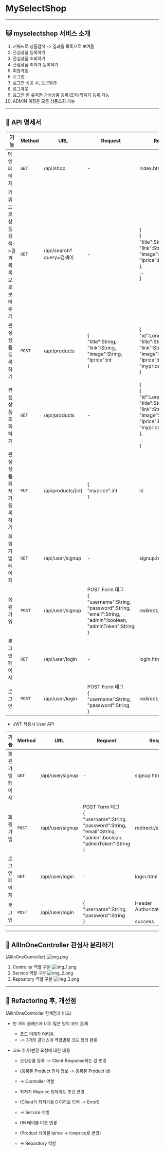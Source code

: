 # MySelectShop
- - -
## 🐱 myselectshop 서비스 소개
1. 키워드로 상품검색 -> 결과를 목록으로 보여줌
2. 관심상품 등록하기
3. 관심상품 조회하기
4. 관심상품 최저가 등록하기
5. 회원가입
6. 로그인
7. 로그인 성공 시, 토큰발급
8. 로그아웃
9. 로그인 한 유저만 관심상품 등록/조회/최저가 등록 가능
10. ADMIN 계정은 모든 상품조회 가능
- - -
## 🦄 API 명세서
|기능|Method|URL|Request|Response|
|---|---|---|---|---|
|메인페이지|`GET`|/api/shop|-|index.html|
|키워드로상품검색->결과목록으로보여주기|`GET`|/api/search?query=검색어|-|[<br>{<br>"title":String,<br>"link":String,<br>"image":String,<br>"lprice":int<br>},<br>...<br>]|
|관심상품 등록하기|`POST`|/api/products|{<br>"title":String,<br>"link":String,<br>"image":String,<br>"lprice":int<br>}|{<br>"id":Long,<br>"title":String,<br>"link":String,<br>"image":String,<br>"lprice":int,<br>"myprice":int<br>}|
|관심상품 조회하기|`GET`|/api/products|-|[<br>{<br>"id":Long,<br>"title":String,<br>"link":String,<br>"image":String,<br>"lprice":int,<br>"myprice":int<br>},<br>...<br>]|
|관심상품 최저가 등록하기|`PUT`|/apiproducts/{id}|{<br>"myprice":int<br>}|id|
|회원가입 페이지|`GET`|/api/user/signup|-|signup.html|
|회원가입|`POST`|/api/user/signup|POST Form 태그<br>{<br>"username":String,<br>"password":String,<br>"email":String,<br>"admin":boolean,<br>"adminToken":String<br>}|redirect:/api/user/login|
|로그인 페이지|`GET`|/api/user/login|-|login.html|
|로그인|`POST`|/api/user/login|POST Form 태그<br>{<br>"username":String,<br>"password":String<br>}|redirect:/api/shop|

* JWT 적용시 User API

|기능|Method|URL|Request|Response|
|---|---|---|---|---|
|회원가입 페이지|`GET`|/api/user/signup|-|signup.html|
|회원가입|`POST`|/api/user/signup|POST Form 태그<br>{<br>"username":String,<br>"password":String,<br>"email":String,<br>"admin":boolean,<br>"adminToken":String<br>}|redirect:/api/user/login|
|로그인 페이지|`GET`|/api/user/login|-|login.html|
|로그인|`POST`|/api/user/login|{<br>"username":String,<br>"password":String<br>}|Header<br>Authorization:Bearer<br><JWT><br>success|

- - -
## 🐣 AllInOneController 관심사 분리하기
[AllInOneController]
![img.png](img.png)
1. Controller 역할 구분
![img_1.png](img_1.png)
2. Service 역할 구분
![img_2.png](img_2.png)
3. Repository 역할 구분
![img_3.png](img_3.png)
- - -
## 🐳 Refactoring 후, 개선점
(AllInOneController 한계점과 비교)
* 한 개의 클래스에 너무 많은 양의 코드 존재
  * 코드 이해가 어려움
  * -> 3개의 클래스에 역할별로 코드 정리 완료

* 코드 추가/변경 요청에 대한 대응
  * 관심상품 등록 -> Client Response하는 값 변경
  * (등록된 Product 전체 정보 -> 등록된 Product id)
  * -> Controller 역할
  
  * 최저가 Myprice 업데이트 조건 변경
  * (Client가 최저가를 0 이하로 입력 -> Error!)
  * -> Service 역할
  
  * DB 테이블 이름 변경
  * (Product 테이블 lprice -> lowprice로 변경)
  * -> Repository 역할